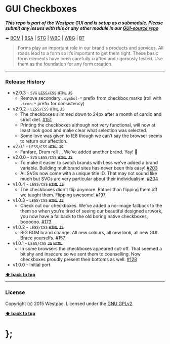 GUI Checkboxes
==============

***This repo is part of the [Westpac GUI](http://gel.westpacgroup.com.au/GUI/) and is setup as a submodule. Please submit any issues with this or any other
module in our [GUI-source repo](https://github.com/WestpacCXTeam/GUI-source/issues)***

➠
[BOM](http://westpaccxteam.github.io/GUI-checkboxes/tests/BOM/) |
[BSA](http://westpaccxteam.github.io/GUI-checkboxes/tests/BSA/) |
[STG](http://westpaccxteam.github.io/GUI-checkboxes/tests/STG/) |
[WBC](http://westpaccxteam.github.io/GUI-checkboxes/tests/WBC/) |
[WBG](http://westpaccxteam.github.io/GUI-checkboxes/tests/WBG/) |
[BT](http://westpaccxteam.github.io/GUI-checkboxes/tests/BT/)

> Forms play an important role in our brand's products and services. All roads lead to a form so it’s important to get them right. These basic form
> elements have been carefully crafted and rigorously tested. Use them as the foundation for any form creation.

----------------------------------------------------------------------------------------------------------------------------------------------------------------


### Release History

* v2.0.3 - `SVG` ~~`LESS/CSS`~~ ~~`HTML`~~ ~~`JS`~~
	* Remove secondary `.symbol-*` prefix from checkbox marks (roll with `.icon-*` prefix for consistency)
* v2.0.2 - `LESS/CSS` ~~`HTML`~~ ~~`JS`~~
	* The checkboxes slimmed down to 24px after a month of cardio and strict diet.
		[#151](https://github.com/WestpacCXTeam/GUI-source/issues/151)
	* Printing the checkboxes although not very functional, will now at least look good and make clear what selection was selected.
	* Some love was given to IE8 though we can’t say the browser seems to return our affection.
* v2.0.1 - `LESS/CSS` ~~`HTML`~~ ~~`JS`~~
	* Fanfare, Drum roll … We’ve added another brand. Yay! :clap:
* v2.0.0 - `SVG` `LESS/CSS` ~~`HTML`~~ ~~`JS`~~
	* To make it easier to switch brands with Less we’ve added a brand variable. Building multibrand sites has never been this easy!
		[#203](https://github.com/WestpacCXTeam/GUI-source/issues/203)
	* All SVGs now come with a unique title ID. That may not sound like much but SVGs are very particular about their individualism.
		[#204](https://github.com/WestpacCXTeam/GUI-source/issues/204)
* v1.0.4 - `LESS/CSS` ~~`HTML`~~ ~~`JS`~~
	* The checkboxes didn't flip anymore. Rather than flipping them off we taught them. Flipping awesome!
		[#197](https://github.com/WestpacCXTeam/GUI-source/issues/197)
* v1.0.3 - `LESS/CSS` ~~`HTML`~~ ~~`JS`~~
	* Check out our checkboxes. We've added a no-image fallback to the them so when you're tired of seeing our beautiful designed artwork, you now have a
		fallback to the old boring native checkboxes, boooooo.
		[#173](https://github.com/WestpacCXTeam/GUI-source/issues/173)
* v1.0.2 - `LESS/CSS` ~~`HTML`~~ ~~`JS`~~
	* BIG BOM brand change. All new colours, all new look, all new GUI. Brace yourselfs.
		[#157](https://github.com/WestpacCXTeam/GUI-source/issues/157)
* v1.0.1 - `LESS/CSS` ~~`JS`~~ ~~`HTML`~~
	* In some browsers the checkboxes appeared cut-off. That seemed a bit shy and insecure so we sent them to counselling. Now checkboxes
		proudly present their bottoms as well. [#128](https://github.com/WestpacCXTeam/GUI-source/issues/128)
* v1.0.0 - Initial port

**[⬆ back to top](#content)**


----------------------------------------------------------------------------------------------------------------------------------------------------------------


### License

Copyright (c) 2015 Westpac. Licensed under the [GNU GPLv2](https://raw.githubusercontent.com/WestpacCXTeam/GUI-checkboxes/master/LICENSE).

**[⬆ back to top](#content)**

# };